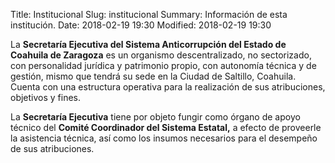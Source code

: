 Title: Institucional
Slug: institucional
Summary: Información de esta institución.
Date: 2018-02-19 19:30
Modified: 2018-02-19 19:30

La **Secretaría Ejecutiva del Sistema Anticorrupción del Estado de
Coahuila de Zaragoza** es un organismo
descentralizado, no sectorizado, con personalidad jurídica y patrimonio
propio, con autonomía técnica y de gestión, mismo que tendrá su sede en
la Ciudad de Saltillo, Coahuila. Cuenta con una estructura operativa
para la realización de sus atribuciones, objetivos y fines.

La **Secretaría Ejecutiva** tiene por objeto fungir como órgano de apoyo
técnico del **Comité Coordinador del Sistema Estatal,** a efecto de
proveerle la asistencia técnica, así como los insumos necesarios para el
desempeño de sus atribuciones.
